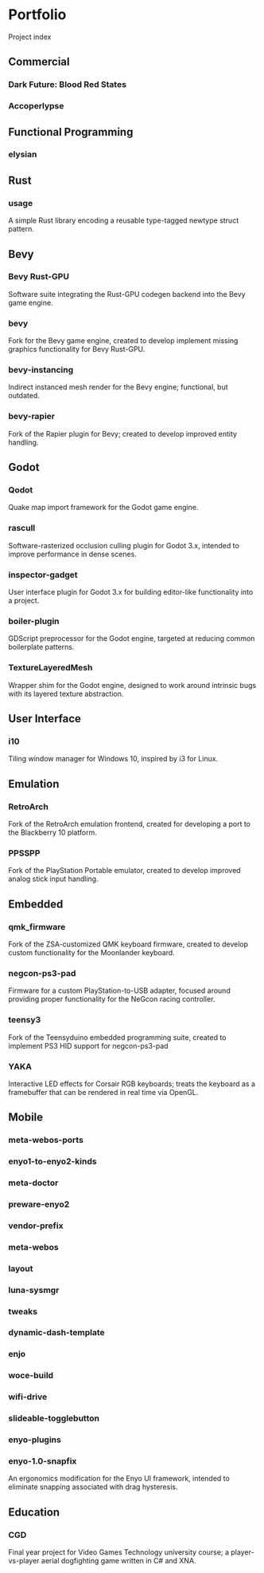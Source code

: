 # Portfolio
Project index

## Commercial
### Dark Future: Blood Red States

### Accoperlypse

## Functional Programming
### elysian

## Rust

### usage
A simple Rust library encoding a reusable type-tagged newtype struct pattern.

## Bevy

### Bevy Rust-GPU
Software suite integrating the Rust-GPU codegen backend into the Bevy game engine.

### bevy
Fork for the Bevy game engine, created to develop implement missing graphics functionality for Bevy Rust-GPU.

### bevy-instancing
Indirect instanced mesh render for the Bevy engine; functional, but outdated.

### bevy-rapier
Fork of the Rapier plugin for Bevy; created to develop improved entity handling.

## Godot

### Qodot
Quake map import framework for the Godot game engine.

### rascull
Software-rasterized occlusion culling plugin for Godot 3.x, intended to improve performance in dense scenes.

### inspector-gadget
User interface plugin for Godot 3.x for building editor-like functionality into a project.

### boiler-plugin
GDScript preprocessor for the Godot engine, targeted at reducing common boilerplate patterns.

### TextureLayeredMesh
Wrapper shim for the Godot engine, designed to work around intrinsic bugs with its layered texture abstraction.

## User Interface

### i10
Tiling window manager for Windows 10, inspired by i3 for Linux.

## Emulation

### RetroArch
Fork of the RetroArch emulation frontend, created for developing a port to the Blackberry 10 platform.

### PPSSPP
Fork of the PlayStation Portable emulator, created to develop improved analog stick input handling.

## Embedded

### qmk_firmware
Fork of the ZSA-customized QMK keyboard firmware, created to develop custom functionality for the Moonlander keyboard.

### negcon-ps3-pad
Firmware for a custom PlayStation-to-USB adapter, focused around providing proper functionality for the NeGcon racing controller.

### teensy3
Fork of the Teensyduino embedded programming suite, created to implement PS3 HID support for negcon-ps3-pad

### YAKA
Interactive LED effects for Corsair RGB keyboards; treats the keyboard as a framebuffer that can be rendered in real time via OpenGL.

## Mobile

### meta-webos-ports

### enyo1-to-enyo2-kinds

### meta-doctor

### preware-enyo2

### vendor-prefix

### meta-webos

### layout

### luna-sysmgr

### tweaks

### dynamic-dash-template

### enjo

### woce-build

### wifi-drive

### slideable-togglebutton

### enyo-plugins

### enyo-1.0-snapfix
An ergonomics modification for the Enyo UI framework, intended to eliminate snapping associated with drag hysteresis.

## Education

### CGD

Final year project for Video Games Technology university course; a player-vs-player aerial dogfighting game written in C# and XNA.
